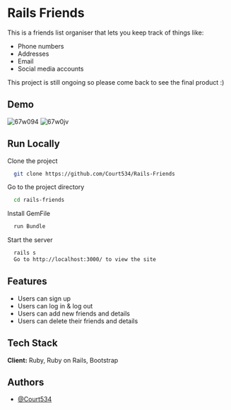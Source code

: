 
# Rails Friends

This is a friends list organiser that lets you keep track of things like:
- Phone numbers
- Addresses
- Email
- Social media accounts

This project is still ongoing so please come back to see the final product :) 




## Demo

![67w094](https://user-images.githubusercontent.com/85391216/157279201-b117bd08-ad65-4400-bc13-33e992052aa1.gif)
![67w0jv](https://user-images.githubusercontent.com/85391216/157279520-3b93a44a-a18f-4d6d-8219-1896175facd2.gif)


## Run Locally

Clone the project

```bash
  git clone https://github.com/Court534/Rails-Friends
```

Go to the project directory

```bash
  cd rails-friends
```

Install GemFile

```bash
  run Bundle
```

Start the server

```bash
  rails s
  Go to http://localhost:3000/ to view the site
```



## Features

- Users can sign up
- Users can log in & log out
- Users can add new friends and details 
- Users can delete their friends and details


## Tech Stack

**Client:** Ruby, Ruby on Rails, Bootstrap



## Authors

- [@Court534](https://www.github.com/Court534)

